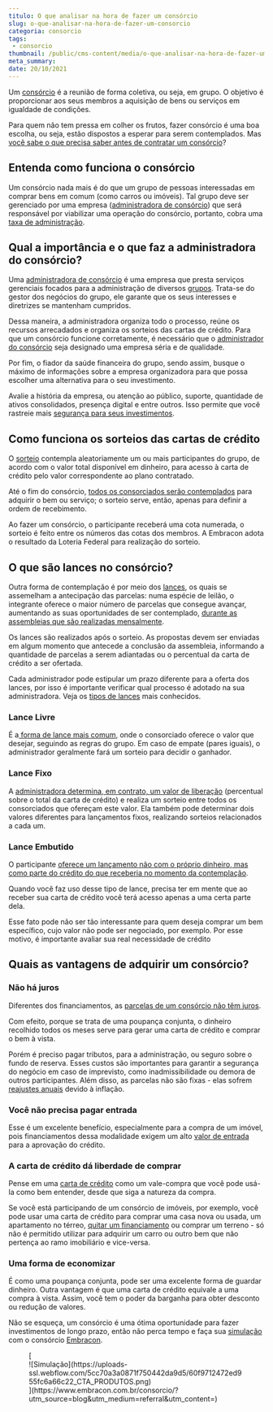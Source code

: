 ```yaml
---
titulo: O que analisar na hora de fazer um consórcio
slug: o-que-analisar-na-hora-de-fazer-um-consorcio
categoria: consorcio
tags:
 - consorcio
thumbnail: /public/cms-content/media/o-que-analisar-na-hora-de-fazer-um-consorcio.jpg
meta_summary: 
date: 20/10/2021
---
```

Um [consórcio](https://www.embracon.com.br/blog/as-principais-vantagens-do-consorcio) é a reunião de forma coletiva, ou seja, em grupo. O objetivo é proporcionar aos seus membros a aquisição de bens ou serviços em igualdade de condições.

Para quem não tem pressa em colher os frutos, fazer consórcio é uma boa escolha, ou seja, estão dispostos a esperar para serem contemplados. Mas [você sabe o que precisa saber antes de contratar um consórcio](https://www.embracon.com.br/blog/o-que-voce-deve-considerar-antes-de-contratar-um-consorcio)?

Entenda como funciona o consórcio 
----------------------------------

Um consórcio nada mais é do que um grupo de pessoas interessadas em comprar bens em comum (como carros ou imóveis). Tal grupo deve ser gerenciado por uma empresa ([administradora de consórcio](https://www.embracon.com.br/blog/como-escolher-uma-administradora-de-consorcio)) que será responsável por viabilizar uma operação do consórcio, portanto, cobra uma[ taxa de administração](https://www.embracon.com.br/blog/o-que-e-a-taxa-de-administracao-do-consorcio).

Qual a importância e o que faz a administradora do consórcio? 
--------------------------------------------------------------

Uma [administradora de consórcio](https://www.embracon.com.br/blog/afinal-o-que-uma-administradora-de-consorcio-faz) é uma empresa que presta serviços gerenciais focados para a administração de diversos [grupos](https://www.embracon.com.br/blog/como-funciona-um-grupo-de-consorcio). Trata-se do gestor dos negócios do grupo, ele garante que os seus interesses e diretrizes se mantenham cumpridos.

Dessa maneira, a administradora organiza todo o processo, reúne os recursos arrecadados e organiza os sorteios das cartas de crédito. Para que um consórcio funcione corretamente, é necessário que o [administrador do consórcio](https://www.embracon.com.br/blog/porque-escolher-a-embracon-como-sua-administradora-de-consorcio) seja designado uma empresa séria e de qualidade.

Por fim, o fiador da saúde financeira do grupo, sendo assim, busque o máximo de informações sobre a empresa organizadora para que possa escolher uma alternativa para o seu investimento.

Avalie a história da empresa, ou atenção ao público, suporte, quantidade de ativos consolidados, presença digital e entre outros. Isso permite que você rastreie mais [segurança para seus investimentos](https://www.embracon.com.br/blog/consorcio-e-seguro-saiba-mais).

Como funciona os sorteios das cartas de crédito 
------------------------------------------------

O [sorteio](https://www.embracon.com.br/conhecaoconsorcio/como-sao-realizados-os-sorteios-nas-assembleias) contempla aleatoriamente um ou mais participantes do grupo, de acordo com o valor total disponível em dinheiro, para acesso à carta de crédito pelo valor correspondente ao plano contratado.

Até o fim do consórcio, [todos os consorciados serão contemplados](https://www.embracon.com.br/blog/saiba-o-que-fazer-quando-for-contemplado-no-consorcio) para adquirir o bem ou serviço; o sorteio serve, então, apenas para definir a ordem de recebimento.

Ao fazer um consórcio, o participante receberá uma cota numerada, o sorteio é feito entre os números das cotas dos membros. A Embracon adota o resultado da Loteria Federal para realização do sorteio.

O que são lances no consórcio? 
-------------------------------

Outra forma de contemplação é por meio dos [lances](https://www.embracon.com.br/blog/como-funcionam-os-tipos-de-lances-no-consorcio), os quais se assemelham a antecipação das parcelas: numa espécie de leilão, o integrante oferece o maior número de parcelas que consegue avançar, aumentando as suas oportunidades de ser contemplado, [durante as assembleias que são realizadas mensalmente](https://www.embracon.com.br/blog/assembleia-de-consorcio-como-funciona).

Os lances são realizados após o sorteio. As propostas devem ser enviadas em algum momento que antecede a conclusão da assembleia, informando a quantidade de parcelas a serem adiantadas ou o percentual da carta de crédito a ser ofertada.

Cada administrador pode estipular um prazo diferente para a oferta dos lances, por isso é importante verificar qual processo é adotado na sua administradora. Veja os [tipos de lances](https://www.embracon.com.br/blog/como-funcionam-os-tipos-de-lances-no-consorcio) mais conhecidos.

### Lance Livre 

É a[ forma de lance mais comum](https://www.embracon.com.br/blog/o-que-e-o-lance-livre), onde o consorciado oferece o valor que desejar, seguindo as regras do grupo. Em caso de empate (pares iguais), o administrador geralmente fará um sorteio para decidir o ganhador.

### Lance Fixo 

A [administradora determina, em contrato, um valor de liberação](https://www.embracon.com.br/blog/o-que-e-um-lance-fixo-no-consorcio) (percentual sobre o total da carta de crédito) e realiza um sorteio entre todos os consorciados que ofereçam este valor. Ela também pode determinar dois valores diferentes para lançamentos fixos, realizando sorteios relacionados a cada um.

### Lance Embutido 

O participante [oferece um lançamento não com o próprio dinheiro, mas como parte do crédito do que receberia no momento da contemplação](https://www.embracon.com.br/blog/lance-embutido-entenda-o-que-e-como-funciona-e-como-fazer).

Quando você faz uso desse tipo de lance, precisa ter em mente que ao receber sua carta de crédito você terá acesso apenas a uma certa parte dela.

Esse fato pode não ser tão interessante para quem deseja comprar um bem específico, cujo valor não pode ser negociado, por exemplo. Por esse motivo, é importante avaliar sua real necessidade de crédito

Quais as vantagens de adquirir um consórcio? 
---------------------------------------------

### Não há juros 

Diferentes dos financiamentos, as [parcelas de um consórcio não têm juros](https://www.embracon.com.br/blog/consorcio-nao-tem-juros-entenda).

Com efeito, porque se trata de uma poupança conjunta, o dinheiro recolhido todos os meses serve para gerar uma carta de crédito e comprar o bem à vista.

Porém é preciso pagar tributos, para a administração, ou seguro sobre o fundo de reserva. Esses custos são importantes para garantir a segurança do negócio em caso de imprevisto, como inadmissibilidade ou demora de outros participantes. Além disso, as parcelas não são fixas - elas sofrem [reajustes anuais](https://www.embracon.com.br/blog/reajuste-consorcio-como-e-feito) devido à inflação.

### Você não precisa pagar entrada 

Esse é um excelente benefício, especialmente para a compra de um imóvel, pois financiamentos dessa modalidade exigem um alto [valor de entrada](https://www.embracon.com.br/blog/consorcio-nao-tem-entrada-saiba-mais) para a aprovação do crédito.

### A carta de crédito dá liberdade de comprar 

Pense em uma [carta de crédito](https://www.embracon.com.br/blog/o-que-e-e-como-funciona-a-carta-de-credito) como um vale-compra que você pode usá-la como bem entender, desde que siga a natureza da compra.

Se você está participando de um consórcio de imóveis, por exemplo, você pode usar uma carta de crédito para comprar uma casa nova ou usada, um apartamento no térreo, [quitar um financiamento](https://www.embracon.com.br/blog/e-possivel-quitar-o-financiamento-imobiliario-com-o-consorcio) ou comprar um terreno - só não é permitido utilizar para adquirir um carro ou outro bem que não pertença ao ramo imobiliário e vice-versa.

### Uma forma de economizar 

É como uma poupança conjunta, pode ser uma excelente forma de guardar dinheiro. Outra vantagem é que uma carta de crédito equivale a uma compra à vista. Assim, você tem o poder da barganha para obter desconto ou redução de valores.

Não se esqueça, um consórcio é uma ótima oportunidade para fazer investimentos de longo prazo, então não perca tempo e faça sua [simulação](https://www.embracon.com.br/servicos/simulacao-de-consorcio) com o consórcio [Embracon](https://www.embracon.com.br/a-embracon).

<figure class="w-richtext-figure-type-image w-richtext-align-center">[<div>![Simulação](https://uploads-ssl.webflow.com/5cc70a3a0871f750442da9d5/60f9712472ed955fc6a66c22_CTA_PRODUTOS.png)</div>](https://www.embracon.com.br/consorcio/?utm_source=blog&utm_medium=referral&utm_content=)</figure>

